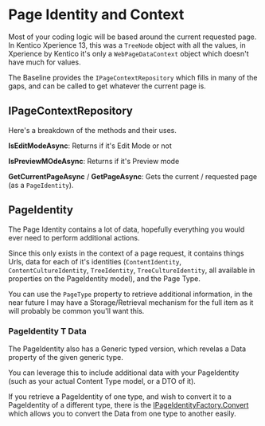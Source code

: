 # Page Identity and Context

Most of your coding logic will be based around the current requested page.  In Kentico Xperience 13, this was a `TreeNode` object with all the values, in Xperience by Kentico it's only a `WebPageDataContext` object which doesn't have much for values.

The Baseline provides the `IPageContextRepository` which fills in many of the gaps, and can be called to get whatever the current page is.

## IPageContextRepository

Here's a breakdown of the methods and their uses.

**IsEditModeAsync**: Returns if it's Edit Mode or not

**IsPreviewMOdeAsync**: Returns if it's Preview mode

**GetCurrentPageAsync** / **GetPageAsync**: Gets the current / requested page (as a `PageIdentity`).

## PageIdentity

The Page Identity contains a lot of data, hopefully everything you would ever need to perform additional actions.

Since this only exists in the context of a page request, it contains things Urls, data for each of it's identities (`ContentIdentity`, `ContentCultureIdentity`, `TreeIdentity`, `TreeCultureIdentity`, all available in properties on the PageIdentity model), and the Page Type.

You can use the `PageType` property to retrieve additional information, in the near future I may have a Storage/Retrieval mechanism for the full item as it will probably be common you'll want this.

### PageIdentity T Data
The PageIdentity also has a Generic typed version, which revelas a Data property of the given generic type.

You can leverage this to include additional data with your PageIdentity (such as your actual Content Type model, or a DTO of it).

If you retrieve a PageIdentity of one type, and wish to convert it to a PageIdentity of a different type, there is the [IPageIdentityFactory.Convert](../src/Core/Core.Models/Services/IPageIdentityFactory.cs) which allows you to convert the Data from one type to another easily.

